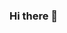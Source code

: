 ### Hi there 👋

<!--
Dedicated public service professional with 4+ years of experience in GIS and urban planning. Skilled in machine learning, data & policy analysis, visualization, cloud computing, database management, and financial modelling. Passions include real estate, sustainability, and transportation.

I’m passionate about geospatial science, machine learning, and mapping. My favorite tools are ArcGIS, R, and Python. I’m pursuing a Masters of Urban Spatial Analytics at the University of Pennsylvania’s Weitzman School of Design. In previous years, I worked as an urban planner-aide and GIS analyst for local governments and developed data visualizations.


- 🔭 I’m currently seeking roles relating to geospatial development and GIS
- 🌱 I’m currently learning about cloud computing and web services
- 💬 Ask me about your favorite places to visit!
- 📫 How to reach me: kapuvarit@gmail.com
- 😄 Pronouns: he/him
- ⚡ Fun fact: Ich spreche Deutsch

<img src="images/LinkedInBanner00.png?raw=true"/>
